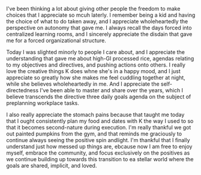 I've been thinking a lot about giving other people the freedom to make choices that I appreciate so mcuh laterly. I remember being a kid and having the choice of what to do taken away, and I appreciate wholeheartedly the perspective on autonomy that gave me. I always recall the days forced into centralized learning rooms, and I sincerely appreciate the disdain that gave me for a forced organizational structure.

Today I was slighted minorly to people I care about, and I appreciate the understanding that gave me about high-GI processed rice, agendas relating to my objectives and directives, and pushing actions onto others. I really love the creative things K does whne she's in a happy mood, and I just appreciate so greatly how she makes me feel cuddling together at night, while she believes wholeheartedly in me. And I appreciate the self-directedness I've been able to master and share over the years, which I believe transcends the directive three daily goals agenda on the subject of preplanning workplace tasks.

I also really appreciate the stomach pains because that taught me today that I ought consistently plan my food and dates with K the way I used to so that it becomes second-nature during execution. I'm really thankful we got out painted pumpkins from the gym, and that reminds me graciously to continue always seeing the positive spin andlight. I'm thankful that I finally understand just how messed up things are, ebcause now I am free to enjoy myself, embrace the community, and focus exclusively on the positives as we continue building up towards this transition to ea stellar world where the goals are shared, implicit, and loved.
